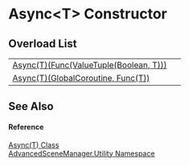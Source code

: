 # Async&lt;T&gt; Constructor


## Overload List
<table>
<tr>
<td><a href="M_AdvancedSceneManager_Utility_Async_1__ctor_1.md">Async(T)(Func(ValueTuple(Boolean, T)))</a></td>
<td> </td></tr>
<tr>
<td><a href="M_AdvancedSceneManager_Utility_Async_1__ctor.md">Async(T)(GlobalCoroutine, Func(T))</a></td>
<td> </td></tr>
</table>

## See Also


#### Reference
<a href="T_AdvancedSceneManager_Utility_Async_1.md">Async(T) Class</a>  
<a href="N_AdvancedSceneManager_Utility.md">AdvancedSceneManager.Utility Namespace</a>  
